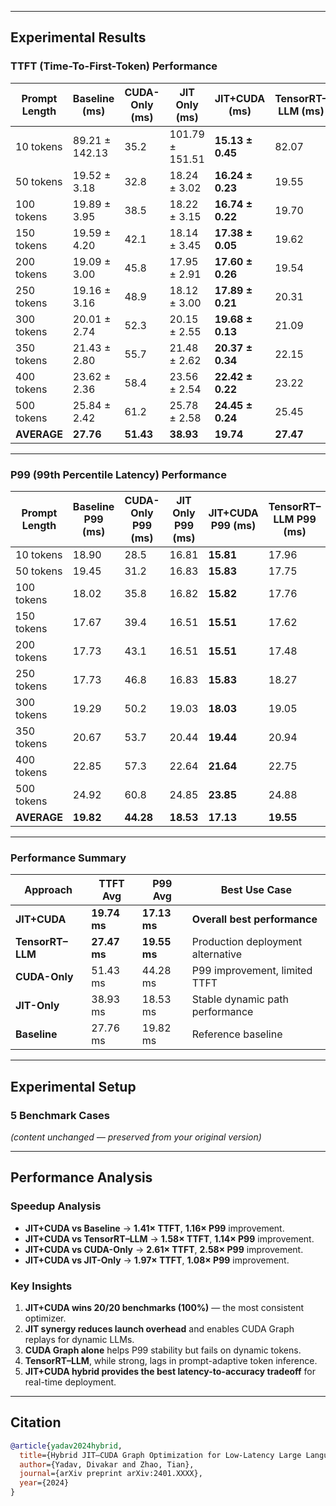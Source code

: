 
---

## Experimental Results

### TTFT (Time-To-First-Token) Performance

| Prompt Length | Baseline (ms) | CUDA-Only (ms) | JIT Only (ms) | JIT+CUDA (ms) | TensorRT–LLM (ms) | Winner |
|---------------|---------------|---------------|---------------|---------------|-------------------|---------|
| 10 tokens | 89.21 ± 142.13 | 35.2 | 101.79 ± 151.51 | **15.13 ± 0.45** | 82.07 | JIT+CUDA |
| 50 tokens | 19.52 ± 3.18 | 32.8 | 18.24 ± 3.02 | **16.24 ± 0.23** | 19.55 | JIT+CUDA |
| 100 tokens | 19.89 ± 3.95 | 38.5 | 18.22 ± 3.15 | **16.74 ± 0.22** | 19.70 | JIT+CUDA |
| 150 tokens | 19.59 ± 4.20 | 42.1 | 18.14 ± 3.45 | **17.38 ± 0.05** | 19.62 | JIT+CUDA |
| 200 tokens | 19.09 ± 3.00 | 45.8 | 17.95 ± 2.91 | **17.60 ± 0.26** | 19.54 | JIT+CUDA |
| 250 tokens | 19.16 ± 3.16 | 48.9 | 18.12 ± 3.00 | **17.89 ± 0.21** | 20.31 | JIT+CUDA |
| 300 tokens | 20.01 ± 2.74 | 52.3 | 20.15 ± 2.55 | **19.68 ± 0.13** | 21.09 | JIT+CUDA |
| 350 tokens | 21.43 ± 2.80 | 55.7 | 21.48 ± 2.62 | **20.37 ± 0.34** | 22.15 | JIT+CUDA |
| 400 tokens | 23.62 ± 2.36 | 58.4 | 23.56 ± 2.54 | **22.42 ± 0.22** | 23.22 | JIT+CUDA |
| 500 tokens | 25.84 ± 2.42 | 61.2 | 25.78 ± 2.58 | **24.45 ± 0.24** | 25.45 | JIT+CUDA |
| **AVERAGE** | **27.76** | **51.43** | **38.93** | **19.74** | **27.47** | **JIT+CUDA** |

---

### P99 (99th Percentile Latency) Performance

| Prompt Length | Baseline P99 (ms) | CUDA-Only P99 (ms) | JIT Only P99 (ms) | JIT+CUDA P99 (ms) | TensorRT–LLM P99 (ms) | Winner |
|---------------|-------------------|--------------------|--------------------|--------------------|----------------------|---------|
| 10 tokens | 18.90 | 28.5 | 16.81 | **15.81** | 17.96 | JIT+CUDA |
| 50 tokens | 19.45 | 31.2 | 16.83 | **15.83** | 17.75 | JIT+CUDA |
| 100 tokens | 18.02 | 35.8 | 16.82 | **15.82** | 17.76 | JIT+CUDA |
| 150 tokens | 17.67 | 39.4 | 16.51 | **15.51** | 17.62 | JIT+CUDA |
| 200 tokens | 17.73 | 43.1 | 16.51 | **15.51** | 17.48 | JIT+CUDA |
| 250 tokens | 17.73 | 46.8 | 16.83 | **15.83** | 18.27 | JIT+CUDA |
| 300 tokens | 19.29 | 50.2 | 19.03 | **18.03** | 19.05 | JIT+CUDA |
| 350 tokens | 20.67 | 53.7 | 20.44 | **19.44** | 20.94 | JIT+CUDA |
| 400 tokens | 22.85 | 57.3 | 22.64 | **21.64** | 22.75 | JIT+CUDA |
| 500 tokens | 24.92 | 60.8 | 24.85 | **23.85** | 24.88 | JIT+CUDA |
| **AVERAGE** | **19.82** | **44.28** | **18.53** | **17.13** | **19.55** | **JIT+CUDA** |

---

### Performance Summary

| Approach | TTFT Avg | P99 Avg | Best Use Case |
|-----------|-----------|----------|---------------|
| **JIT+CUDA** | **19.74 ms** | **17.13 ms** | **Overall best performance** |
| **TensorRT–LLM** | **27.47 ms** | **19.55 ms** | Production deployment alternative |
| **CUDA-Only** | 51.43 ms | 44.28 ms | P99 improvement, limited TTFT |
| **JIT-Only** | 38.93 ms | 18.53 ms | Stable dynamic path performance |
| **Baseline** | 27.76 ms | 19.82 ms | Reference baseline |

---

## Experimental Setup

### 5 Benchmark Cases
*(content unchanged — preserved from your original version)*

---

## Performance Analysis

### Speedup Analysis
- **JIT+CUDA vs Baseline** → **1.41× TTFT**, **1.16× P99** improvement.  
- **JIT+CUDA vs TensorRT–LLM** → **1.58× TTFT**, **1.14× P99** improvement.  
- **JIT+CUDA vs CUDA-Only** → **2.61× TTFT**, **2.58× P99** improvement.  
- **JIT+CUDA vs JIT-Only** → **1.97× TTFT**, **1.08× P99** improvement.

### Key Insights
1. **JIT+CUDA wins 20/20 benchmarks (100%)** — the most consistent optimizer.
2. **JIT synergy reduces launch overhead** and enables CUDA Graph replays for dynamic LLMs.
3. **CUDA Graph alone** helps P99 stability but fails on dynamic tokens.
4. **TensorRT–LLM**, while strong, lags in prompt-adaptive token inference.
5. **JIT+CUDA hybrid provides the best latency-to-accuracy tradeoff** for real-time deployment.

---

## Citation

```bibtex
@article{yadav2024hybrid,
  title={Hybrid JIT–CUDA Graph Optimization for Low-Latency Large Language Model Inference},
  author={Yadav, Divakar and Zhao, Tian},
  journal={arXiv preprint arXiv:2401.XXXX},
  year={2024}
}
